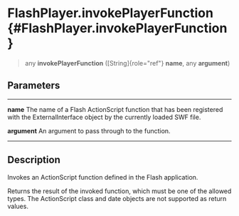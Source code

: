 FlashPlayer.invokePlayerFunction {#FlashPlayer.invokePlayerFunction}
================================

> any **invokePlayerFunction** ([String]{role="ref"} **name**, any
> **argument**)

Parameters
----------

  -------------- ---------------------------------------------------------------
  **name**       The name of a Flash ActionScript function that has been
                 registered with the ExternalInterface object by the currently
                 loaded SWF file.

  **argument**   An argument to pass through to the function.
  -------------- ---------------------------------------------------------------

Description
-----------

Invokes an ActionScript function defined in the Flash application.

Returns the result of the invoked function, which must be one of the
allowed types. The ActionScript class and date objects are not supported
as return values.
